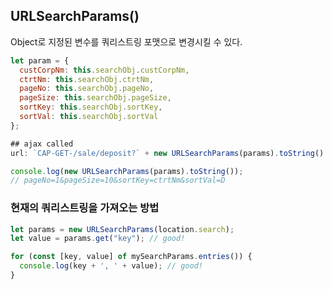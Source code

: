 ## URLSearchParams()

Object로 지정된 변수를 쿼리스트링 포맷으로 변경시킬 수 있다.

```javascript
let param = {
  custCorpNm: this.searchObj.custCorpNm,
  ctrtNm: this.searchObj.ctrtNm,
  pageNo: this.searchObj.pageNo,
  pageSize: this.searchObj.pageSize,
  sortKey: this.searchObj.sortKey,
  sortVal: this.searchObj.sortVal
};

## ajax called
url: `CAP-GET-/sale/deposit?` + new URLSearchParams(params).toString()
```

```javascript
console.log(new URLSearchParams(params).toString());
// pageNo=1&pageSize=10&sortKey=ctrtNm&sortVal=D
```

### 현재의 쿼리스트링을 가져오는 방법

```javascript
let params = new URLSearchParams(location.search);
let value = params.get("key"); // good!

for (const [key, value] of mySearchParams.entries()) {
  console.log(key + ', ' + value); // good!
}
```